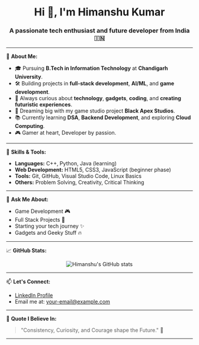<h1 align="center">Hi 👋, I'm Himanshu Kumar</h1>
<h3 align="center">A passionate tech enthusiast and future developer from India 🇮🇳</h3>

---

🌟 **About Me:**

- 🎓 Pursuing **B.Tech in Information Technology** at **Chandigarh University**.
- 🛠️ Building projects in **full-stack development**, **AI/ML**, and **game development**.
- 🧠 Always curious about **technology**, **gadgets**, **coding**, and **creating futuristic experiences**.
- 🚀 Dreaming big with my game studio project **Black Apex Studios**.
- 📚 Currently learning **DSA**, **Backend Development**, and exploring **Cloud Computing**.
- 🎮 Gamer at heart, Developer by passion.

---

🔧 **Skills & Tools:**

- **Languages:** C++, Python, Java (learning)
- **Web Development:** HTML5, CSS3, JavaScript (beginner phase)
- **Tools:** Git, GitHub, Visual Studio Code, Linux Basics
- **Others:** Problem Solving, Creativity, Critical Thinking

---

💬 **Ask Me About:**

- Game Development 🎮
- Full Stack Projects 🚀
- Starting your tech journey ✨
- Gadgets and Geeky Stuff 🔥

---

📈 **GitHub Stats:**

<p align="center">
  <img src="https://github-readme-stats.vercel.app/api?username=himanshu-kumars&show_icons=true&theme=vision-friendly-dark" alt="Himanshu's GitHub stats" />
</p>

---

📫 **Let's Connect:**

- [LinkedIn Profile](https://www.linkedin.com/) <!-- Add your LinkedIn link here -->
- Email me at: your-email@example.com <!-- Add your real email -->

---

🌟 **Quote I Believe In:**

> "Consistency, Curiosity, and Courage shape the Future." 🚀

---
